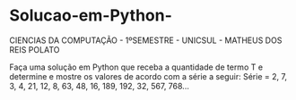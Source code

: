 # Solucao-em-Python-
CIENCIAS DA COMPUTAÇÃO - 1ºSEMESTRE - UNICSUL - MATHEUS DOS REIS POLATO 

Faça uma solução em Python que receba a quantidade de termo T e determine e mostre os valores de acordo com a série a seguir:
Série = 2, 7, 3, 4, 21, 12, 8, 63, 48, 16, 189, 192, 32, 567, 768...
